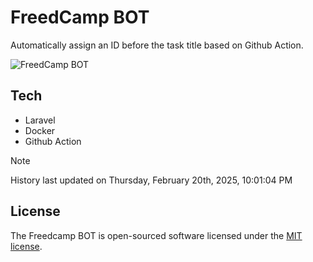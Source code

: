# FreedCamp BOT

Automatically assign an ID before the task title based on Github Action.

![FreedCamp BOT](https://repository-images.githubusercontent.com/737932867/7d34798b-2680-471c-b089-a78a718d3d6a)

## Tech

- Laravel
- Docker
- Github Action

> [!NOTE]  
> History last updated on Thursday, February 20th, 2025, 10:01:04 PM

## License

The Freedcamp BOT is open-sourced software licensed under the [MIT license](https://opensource.org/licenses/MIT).
